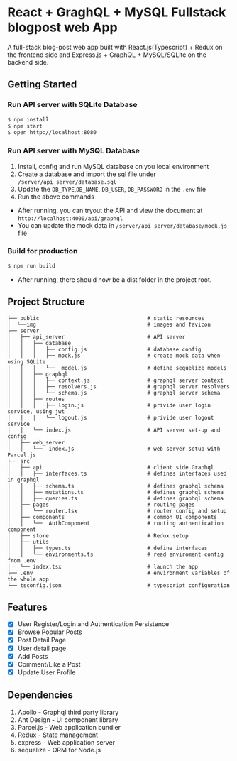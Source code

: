 # React + GraghQL + MySQL Fullstack blogpost web App

A full-stack blog-post web app built with React.js(Typescript) + Redux on the frontend side and Express.js + GraphQL + MySQL/SQLite on the backend side. 


## Getting Started

### Run API server with SQLite Database

```bash
$ npm install
$ npm start
$ open http://localhost:8080
```

### Run API server with MySQL Database

1. Install, config and run MySQL database on you local environment
2. Create a database and import the sql file under `/server/api_server/database.sql`
3. Update the `DB_TYPE`,`DB_NAME`, `DB_USER`, `DB_PASSWORD` in the `.env` file
4. Run the above commands

- After running, you can tryout the API and view the document at `http://localhost:4000/api/graphql`
- You can update the mock data in `/server/api_server/database/mock.js` file

### Build for production

```bash
$ npm run build
```

- After running, there should now be a dist folder in the project root.

## Project Structure

```
├── public                                  # static resources
│  └──img                                   # images and favicon
├── server
│   ├── api_server                          # API server
│   │   ├── database
│   │   │   ├── config.js                   # database config
│   │   │   ├── mock.js                     # create mock data when using SQLite
│   │   │   └──  model.js                   # define sequelize models
│   │   ├── graphql
│   │   │   ├── context.js                  # graphql server context
│   │   │   ├── resolvers.js                # graphql server resolvers
│   │   │   └── schema.js                   # graphql server schema
│   │   ├── routes
│   │   │   ├── login.js                    # privide user login service, using jwt
│   │   │   └── logout.js                   # privide user logout service
│   │   └── index.js                        # API server set-up and config
│   ├── web_server
│   │   └──  index.js                       # web server setup with Parcel.js
├── src
│   ├── api                                 # client side Graphql
│   │   ├── interfaces.ts                   # defines interfaces used in graphql
│   │   ├── schema.ts                       # defines graphql schema
│   │   ├── mutations.ts                    # defines graphql schema
│   │   ├── queries.ts                      # defines graphql schema
│   ├── pages                               # routing pages
│   │   └── router.tsx                      # router config and setup
│   ├── components                          # common UI components
│   │   └──  AuthComponent                  # routing authentication component
│   ├── store                               # Redux setup
│   ├── utils
│   │   ├── types.ts                        # define interfaces
│   │   └── environments.ts                 # read enviroment config from .env
│   └── index.tsx                           # launch the app
├── .env                                    # environment variables of the whole app
└── tsconfig.json                           # typescript configuration
```

## Features

- [x] User Register/Login and Authentication Persistence
- [x] Browse Popular Posts
- [x] Post Detail Page
- [x] User detail page
- [x] Add Posts
- [x] Comment/Like a Post
- [x] Update User Profile

## Dependencies

1. Apollo - Graphql third party library
2. Ant Design - UI component library
3. Parcel.js - Web application bundler
4. Redux - State management
5. express - Web application server
6. sequelize - ORM for Node.js
